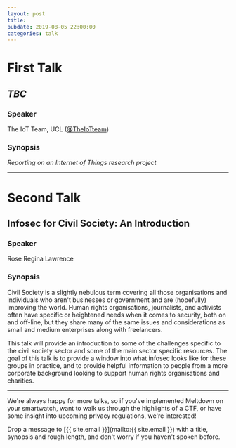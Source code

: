 ```yaml
---
layout: post
title:
pubdate: 2019-08-05 22:00:00
categories: talk
---
```


# First Talk

## *TBC*

### Speaker

The IoT Team, UCL ([@TheIoTteam](https://twitter.com/TheIoTteam))

### Synopsis

*Reporting on an Internet of Things research project*

<hr>

# Second Talk

## Infosec for Civil Society: An Introduction

### Speaker

Rose Regina Lawrence

### Synopsis

Civil Society is a slightly nebulous term covering all those organisations and individuals who aren't businesses or government and are (hopefully) improving the world. Human rights organisations, journalists, and activists often have specific or heightened needs when it comes to security, both on and off-line, but they share many of the same issues and considerations as small and medium enterprises along with freelancers.

This talk will provide an introduction to some of the challenges specific to the civil society sector and some of the main sector specific resources. The goal of this talk is to provide a window into what infosec looks like for these groups in practice, and to provide helpful information to people from a more corporate background looking to support human rights organisations and charities.

<hr>

We're always happy for more talks, so if you've implemented Meltdown on your smartwatch,
want to walk us through the highlights of a CTF, or have some insight into upcoming privacy
regulations, we're interested!

Drop a message to [{{ site.email }}](mailto:{{ site.email }}) with a title,
synopsis and rough length, and don't worry if you haven't spoken before.
